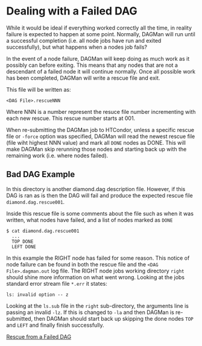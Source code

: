 # Dealing with a Failed DAG

While it would be ideal if everything worked correctly all the
time, in reality failure is expected to happen at some point.
Normally, DAGMan will run until a successful completion (i.e.
all node jobs have run and exited successfully), but what
happens when a nodes job fails?

In the event of a node failure, DAGMan will keep doing as much
work as it possibly can before exiting. This means that any
nodes that are not a descendant of a failed node it will
continue normally. Once all possible work has been completed,
DAGMan will write a rescue file and exit.

This file will be written as:
```
<DAG File>.rescueNNN
```
Where NNN is a number represent the resuce file number incrementing
with each new rescue. This rescue number starts at 001.

When re-submitting the DAGMan job to HTCondor, unless a specific rescue
file or `-force` option was specified, DAGMan will read the newest
rescue file (file wiht highest NNN value) and mark all `DONE` nodes as
DONE. This will make DAGMan skip rerunning those nodes and starting
back up with the remaining work (i.e. where nodes failed).

## Bad DAG Example

In this directory is another diamond.dag description file. However,
if this DAG is ran as is then the DAG will fail and produce the
expected rescue file `diamond.dag.rescue001`.

Inside this rescue file is some comments about the file such as
when it was written, what nodes have failed, and a list of nodes
marked as `DONE`

```
$ cat diamond.dag.rescue001
  ...
  TOP DONE
  LEFT DONE
```

In this example the RIGHT node has failed for some reason. This
notice of node failure can be found in both the rescue file and
the `<DAG File>.dagman.out` log file. The RIGHT node jobs working
directory `right` should shine more information on what went wrong.
Looking at the jobs standard error stream file `*.err` it states:
```
ls: invalid option -- z
```

Looking at the `ls.sub` file in the `right` sub-directory, the arguments
line is passing an invalid `-lz`. If this is changed to `-la` and then
DAGMan is re-submitted, then DAGMan should start back up skipping the
done nodes `TOP` and `LEFT` and finally finish successfully.

[Rescue from a Failed DAG](https://htcondor.readthedocs.io/en/latest/automated-workflows/dagman-resubmit-failed.html#the-rescue-dag)

